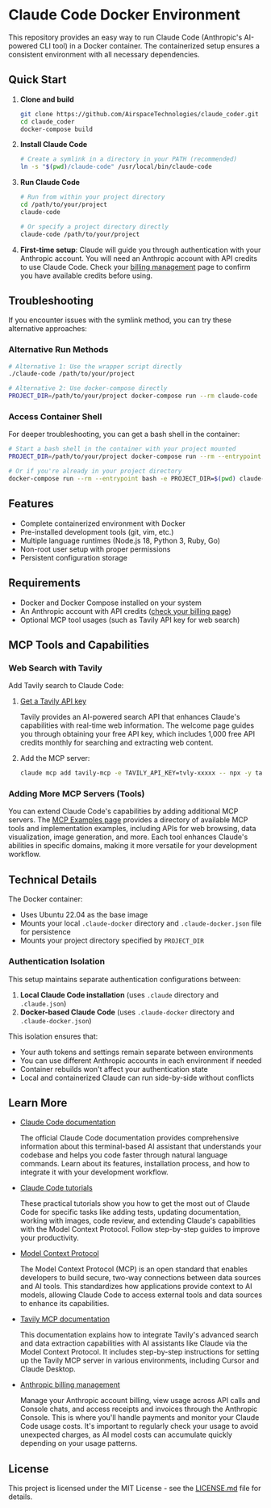 # Claude Code Docker Environment

This repository provides an easy way to run Claude Code (Anthropic's AI-powered CLI tool) in a Docker container. The containerized setup ensures a consistent environment with all necessary dependencies.

## Quick Start

1. **Clone and build**
   ```bash
   git clone https://github.com/AirspaceTechnologies/claude_coder.git
   cd claude_coder
   docker-compose build
   ```

2. **Install Claude Code**
   ```bash
   # Create a symlink in a directory in your PATH (recommended)
   ln -s "$(pwd)/claude-code" /usr/local/bin/claude-code
   ```

3. **Run Claude Code**
   ```bash
   # Run from within your project directory
   cd /path/to/your/project
   claude-code
   
   # Or specify a project directory directly
   claude-code /path/to/your/project
   ```

4. **First-time setup**: Claude will guide you through authentication with your Anthropic account. You will need an Anthropic account with API credits to use Claude Code. Check your [billing management](https://console.anthropic.com/settings/billing) page to confirm you have available credits before using.

## Troubleshooting

If you encounter issues with the symlink method, you can try these alternative approaches:

### Alternative Run Methods

```bash
# Alternative 1: Use the wrapper script directly
./claude-code /path/to/your/project

# Alternative 2: Use docker-compose directly
PROJECT_DIR=/path/to/your/project docker-compose run --rm claude-code
```

### Access Container Shell

For deeper troubleshooting, you can get a bash shell in the container:

```bash
# Start a bash shell in the container with your project mounted
PROJECT_DIR=/path/to/your/project docker-compose run --rm --entrypoint bash claude-code

# Or if you're already in your project directory
docker-compose run --rm --entrypoint bash -e PROJECT_DIR=$(pwd) claude-code
```

## Features

- Complete containerized environment with Docker
- Pre-installed development tools (git, vim, etc.) 
- Multiple language runtimes (Node.js 18, Python 3, Ruby, Go)
- Non-root user setup with proper permissions
- Persistent configuration storage

## Requirements

- Docker and Docker Compose installed on your system
- An Anthropic account with API credits ([check your billing page](https://console.anthropic.com/settings/billing))
- Optional MCP tool usages (such as Tavily API key for web search)

## MCP Tools and Capabilities

### Web Search with Tavily

Add Tavily search to Claude Code:

1. [Get a Tavily API key](https://docs.tavily.com/welcome)
   
   Tavily provides an AI-powered search API that enhances Claude's capabilities with real-time web information. The welcome page guides you through obtaining your free API key, which includes 1,000 free API credits monthly for searching and extracting web content.

2. Add the MCP server:
   ```bash
   claude mcp add tavily-mcp -e TAVILY_API_KEY=tvly-xxxxx -- npx -y tavily-mcp@0.1.2
   ```

### Adding More MCP Servers (Tools)

You can extend Claude Code's capabilities by adding additional MCP servers. The [MCP Examples page](https://modelcontextprotocol.io/examples) provides a directory of available MCP tools and implementation examples, including APIs for web browsing, data visualization, image generation, and more. Each tool enhances Claude's abilities in specific domains, making it more versatile for your development workflow.

## Technical Details

The Docker container:
- Uses Ubuntu 22.04 as the base image
- Mounts your local `.claude-docker` directory and `.claude-docker.json` file for persistence
- Mounts your project directory specified by `PROJECT_DIR`

### Authentication Isolation

This setup maintains separate authentication configurations between:

1. **Local Claude Code installation** (uses `.claude` directory and `.claude.json`)
2. **Docker-based Claude Code** (uses `.claude-docker` directory and `.claude-docker.json`)

This isolation ensures that:
- Your auth tokens and settings remain separate between environments
- You can use different Anthropic accounts in each environment if needed
- Container rebuilds won't affect your authentication state
- Local and containerized Claude can run side-by-side without conflicts

## Learn More

- [Claude Code documentation](https://docs.anthropic.com/en/docs/agents-and-tools/claude-code/overview)
  
  The official Claude Code documentation provides comprehensive information about this terminal-based AI assistant that understands your codebase and helps you code faster through natural language commands. Learn about its features, installation process, and how to integrate it with your development workflow.

- [Claude Code tutorials](https://docs.anthropic.com/en/docs/agents-and-tools/claude-code/tutorials)
  
  These practical tutorials show you how to get the most out of Claude Code for specific tasks like adding tests, updating documentation, working with images, code review, and extending Claude's capabilities with the Model Context Protocol. Follow step-by-step guides to improve your productivity.

- [Model Context Protocol](https://modelcontextprotocol.io/introduction)
  
  The Model Context Protocol (MCP) is an open standard that enables developers to build secure, two-way connections between data sources and AI tools. This standardizes how applications provide context to AI models, allowing Claude Code to access external tools and data sources to enhance its capabilities.

- [Tavily MCP documentation](https://docs.tavily.com/documentation/mcp)
  
  This documentation explains how to integrate Tavily's advanced search and data extraction capabilities with AI assistants like Claude via the Model Context Protocol. It includes step-by-step instructions for setting up the Tavily MCP server in various environments, including Cursor and Claude Desktop.

- [Anthropic billing management](https://console.anthropic.com/settings/billing)
  
  Manage your Anthropic account billing, view usage across API calls and Console chats, and access receipts and invoices through the Anthropic Console. This is where you'll handle payments and monitor your Claude Code usage costs. It's important to regularly check your usage to avoid unexpected charges, as AI model costs can accumulate quickly depending on your usage patterns.

## License

This project is licensed under the MIT License - see the [LICENSE.md](LICENSE.md) file for details.